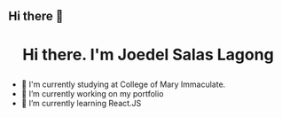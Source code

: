 ## Hi there 👋

# <p style="text-align: center;">Hi there. I'm Joedel Salas Lagong</p>

- 🏫 I'm currently studying at College of Mary Immaculate.
- 🔭 I’m currently working on my portfolio
- 🌱 I’m currently learning React.JS

<!--
**joedellagongg/joedellagongg** is a ✨ _special_ ✨ repository because its `README.md` (this file) appears on your GitHub profile.

Here are some ideas to get you started:
- 🏫 I'm currently studying at College of Mary Immaculate.
- 🔭 I’m currently working on my portfolio
- 🌱 I’m currently learning React.JS
-->
